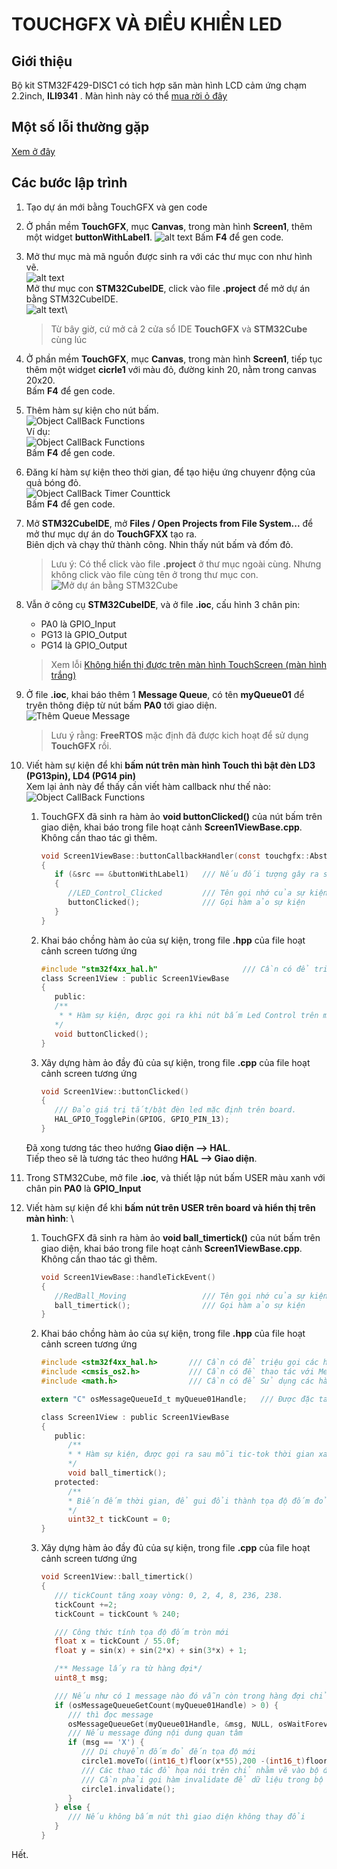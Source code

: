 # TOUCHGFX VÀ ĐIỀU KHIỂN LED

## Giới thiệu

Bộ kit STM32F429-DISC1 có tich hợp săn màn hình LCD cảm ứng chạm 2.2inch, __ILI9341__ . Màn hình này có thể [mua rời ỏ đây](https://banlinhkien.com/man-hinh-lcd-tft-2.2-spi-ili9341-p13020870.html)

## Một số lỗi thường gặp 

   [Xem ở đây](https://github.com/neittien0110/STM32F429-TouchGFX_Led/issues?q=is%3Aissue)

## Các bước lập trình

1. Tạo dự án mới bằng TouchGFX và gen code
2. Ở phần mềm __TouchGFX__, mục __Canvas__,  trong màn hình __Screen1__, thêm một widget __buttonWithLabel1__.
   ![alt text](./assets/buttonWithLabel.png)
   Bấm __F4__ để gen code.
3. Mở thư mục mà mã nguồn được sinh ra với các thư mục con như hình vẽ.\
   ![alt text](./assets/ProjectDirectory.png)\
   Mở thư mục con __STM32CubeIDE__, click vào file __.project__ để mở dự án bằng STM32CubeIDE.  
   ![alt text](./assets/STM32CubeInsideTouchGFX.png)\
   > Từ bây giờ, cứ mở cả 2 cửa sổ IDE __TouchGFX__ và __STM32Cube__ cùng lúc
4. Ở phần mềm __TouchGFX__, mục __Canvas__,  trong màn hình __Screen1__, tiếp tục thêm một widget __cicrle1__ với màu đỏ, đường kinh 20, nằm trong canvas 20x20.\
    Bấm __F4__ để gen code.
5. Thêm hàm sự kiện cho nút bấm.\
   ![Object CallBack Functions](./assets/ObjectCallBackFunctions.png)\
   Ví dụ:\
   ![Object CallBack Functions](./assets/ObjectCallBack_Onclick.png)\
   Bấm __F4__ để gen code.
6. Đăng kí hàm sự kiện theo thời gian, để tạo hiệu ứng chuyenr động của quả bóng đỏ.\
   ![Object CallBack Timer Counttick](./assets/ObjectCallBack_OnTimer.png)\
   Bấm __F4__ để gen code.
7. Mở __STM32CubeIDE__, mở __Files / Open Projects from File System...__  để mở thư mục dự án do __TouchGFXX__ tạo ra.\
   Biên dịch và chạy thử thành công. Nhin thấy nút bấm và đốm đỏ.
   > Lưu ý: Có thể click vào file __.project__ ở thư mục ngoài cùng. Nhưng không click vào file cùng tên ở trong thư mục con.
   ![Mở dự án bằng STM32Cube](./assets/UseSTM32CubeToOpenProject.png)
8. Vẫn ở công cụ __STM32CubeIDE__, và ở file __.ioc__, cấu hình 3 chân pin:
   - PA0 là GPIO_Input
   - PG13 là GPIO_Output
   - PG14 là GPIO_Output
   > Xem lỗi [Không hiển thị được trên màn hình TouchScreen (màn hình trắng)](https://github.com/neittien0110/TouchGFX_Led/issues/1)
9. Ở file __.ioc__, khai báo thêm 1 __Message Queue__, có tên __myQueue01__ để tryên thông điệp từ nút bấm __PA0__ tới giao diện.\
   ![Thêm Queue Message](./assets/FreeRTOS_AddQueue.png)
   > Lưu ý rằng: __FreeRTOS__ mặc định đã được kich hoạt để sử dụng __TouchGFX__ rồi.
10. Viết hàm sự kiện để khi __bấm nút trên màn hình Touch thì bật đèn LD3 (PG13pin), LD4 (PG14 pin)__ \
    Xem lại ảnh này để thấy cần viết hàm callback như thế nào:\
    ![Object CallBack Functions](./assets/ObjectCallBack_Onclick.png)

      1. TouchGFX đã sinh ra hàm ảo __void buttonClicked()__ của nút bấm trên giao diện, khai báo trong file hoạt cảnh __Screen1ViewBase.cpp__. Không cần thao tác gì thêm.

         ```C
         void Screen1ViewBase::buttonCallbackHandler(const touchgfx::AbstractButton& src)
         {
            if (&src == &buttonWithLabel1)   /// Nếu đối tượng gây ra sự kiện là nút bấm có id = buttonWithLabel1
            {
               //LED_Control_Clicked         /// Tên gọi nhớ của sự kiện, trên phần mêm TouchGFX desinger
               buttonClicked();              /// Gọi hàm ảo sự kiện
            }
         }
         ```

      2. Khai báo chồng hàm ảo của sự kiện, trong file __.hpp__ của file hoạt cảnh screen tương ứng

         ```C
         #include "stm32f4xx_hal.h"                   /// Cần có để triệu gọi các hàm HAL         
         class Screen1View : public Screen1ViewBase
         {
            public:
            /**
             * * Hàm sự kiện, được gọi ra khi nút bấm Led Control trên màn hình được bấm
            */
            void buttonClicked();
         }
         ```

      3. Xây dựng hàm ảo đầy đủ của sự kiện, trong file __.cpp__ của file hoạt cảnh screen tương ứng

         ```C
         void Screen1View::buttonClicked()
         {
            /// Đảo giá trị tắt/bật đèn led mặc định trên board.
            HAL_GPIO_TogglePin(GPIOG, GPIO_PIN_13);
         }
         ```

    Đã xong tương tác theo hướng __Giao diện --> HAL__.\
    Tiếp theo sẽ là tương tác theo hướng __HAL --> Giao diện__.
11. Trong STM32Cube, mở file __.ioc__, và thiết lập nút bấm USER màu xanh với chân pin __PA0__ là __GPIO_Input__
12. Viết hàm sự kiện để khi __bấm nút trên USER trên board và hiển thị trên màn hình__: \
      1. TouchGFX đã sinh ra hàm ảo __void ball_timertick()__ của nút bấm trên giao diện, khai báo trong file hoạt cảnh __Screen1ViewBase.cpp__. Không cần thao tác gì thêm.

         ```C
         void Screen1ViewBase::handleTickEvent()
         {
            //RedBall_Moving                 /// Tên gọi nhớ của sự kiện, trên phần mêm TouchGFX desinger
            ball_timertick();                /// Gọi hàm ảo sự kiện
         }
         ```

      2. Khai báo chồng hàm ảo của sự kiện, trong file __.hpp__ của file hoạt cảnh screen tương ứng

         ```C
         #include <stm32f4xx_hal.h>       /// Cần có để triệu gọi các hàm HAL
         #include <cmsis_os2.h>           /// Cần có đề thao tác với MessageQueue
         #include <math.h>                /// Cần có để Sử dụng các hàm toán học như sin, cos

         extern "C" osMessageQueueId_t myQueue01Handle;   /// Được đặc tả trong main.c

         class Screen1View : public Screen1ViewBase
         {
            public:
               /**
               * * Hàm sự kiện, được gọi ra sau mỗi tic-tok thời gian xảy ra ở đốm đỏ trên màn hình
               */
               void ball_timertick();
            protected:
               /**
               * Biến đếm thời gian, để gui đổi thành tọa độ đốm đỏ.
               */
               uint32_t tickCount = 0;            
         }
         ```

      3. Xây dựng hàm ảo đầy đủ của sự kiện, trong file __.cpp__ của file hoạt cảnh screen tương ứng

         ```C
         void Screen1View::ball_timertick()
         {
            /// tickCount tăng xoay vòng: 0, 2, 4, 8, 236, 238.
            tickCount +=2;
            tickCount = tickCount % 240;

            /// Công thức tính tọa độ đốm tròn mới
            float x = tickCount / 55.0f;
            float y = sin(x) + sin(2*x) + sin(3*x) + 1;

            /** Message lấy ra từ hàng đợi*/
            uint8_t msg;

            /// Nếu như có 1 message nào đó vẫn còn trong hàng đợi chỉ định...
            if (osMessageQueueGetCount(myQueue01Handle) > 0) {
               /// thì đọc message
               osMessageQueueGet(myQueue01Handle, &msg, NULL, osWaitForever);
               /// Nếu message đúng nội dung quan tâm
               if (msg == 'X') {
                  /// Di chuyển đốm đỏ đến tọa độ mới
                  circle1.moveTo((int16_t)floor(x*55),200 -(int16_t)floor(y*50));
                  /// Các thao tác đồ họa nói trên chỉ nhằm vẽ vào bộ đệm màn hình, trang đồ họa hậu trường.
                  /// Cần phải gọi hàm invalidate để dữ liệu trong bộ đệm đó được đẩy ra màn hình chính.
                  circle1.invalidate();
               }
            } else {
               /// Nếu không bấm nút thì giao diện không thay đổi
            }
         }
         ```

Hết.
